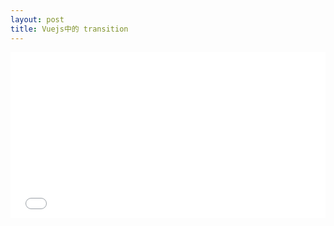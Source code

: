 ```yaml
---
layout: post
title: Vuejs中的 transition 
---
```


<iframe height='265' scrolling='no' title='VueJS transition & transition-group demo' src='//codepen.io/lu7965/embed/aLPExP/?height=265&theme-id=0&default-tab=result&embed-version=2' frameborder='no' allowtransparency='true' allowfullscreen='true' style='width: 100%;'>See the Pen <a href='https://codepen.io/lu7965/pen/aLPExP/'>VueJS transition & transition-group demo</a> by luchun (<a href='https://codepen.io/lu7965'>@lu7965</a>) on <a href='https://codepen.io'>CodePen</a>.
</iframe>

        